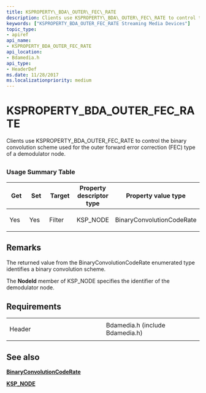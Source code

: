 ```yaml
---
title: KSPROPERTY\_BDA\_OUTER\_FEC\_RATE
description: Clients use KSPROPERTY\_BDA\_OUTER\_FEC\_RATE to control the binary convolution scheme used for the outer forward error correction (FEC) type of a demodulator node.
keywords: ["KSPROPERTY_BDA_OUTER_FEC_RATE Streaming Media Devices"]
topic_type:
- apiref
api_name:
- KSPROPERTY_BDA_OUTER_FEC_RATE
api_location:
- Bdamedia.h
api_type:
- HeaderDef
ms.date: 11/28/2017
ms.localizationpriority: medium
---
```


# KSPROPERTY\_BDA\_OUTER\_FEC\_RATE


Clients use KSPROPERTY\_BDA\_OUTER\_FEC\_RATE to control the binary convolution scheme used for the outer forward error correction (FEC) type of a demodulator node.

## <span id="ddk_ksproperty_bda_outer_fec_rate_ks"></span><span id="DDK_KSPROPERTY_BDA_OUTER_FEC_RATE_KS"></span>


### Usage Summary Table

<table>
<colgroup>
<col width="20%" />
<col width="20%" />
<col width="20%" />
<col width="20%" />
<col width="20%" />
</colgroup>
<thead>
<tr class="header">
<th>Get</th>
<th>Set</th>
<th>Target</th>
<th>Property descriptor type</th>
<th>Property value type</th>
</tr>
</thead>
<tbody>
<tr class="odd">
<td><p>Yes</p></td>
<td><p>Yes</p></td>
<td><p>Filter</p></td>
<td><p>KSP_NODE</p></td>
<td><p>BinaryConvolutionCodeRate</p></td>
</tr>
</tbody>
</table>

 

Remarks
-------

The returned value from the BinaryConvolutionCodeRate enumerated type identifies a binary convolution scheme.

The **NodeId** member of KSP\_NODE specifies the identifier of the demodulator node.

Requirements
------------

<table>
<colgroup>
<col width="50%" />
<col width="50%" />
</colgroup>
<tbody>
<tr class="odd">
<td><p>Header</p></td>
<td>Bdamedia.h (include Bdamedia.h)</td>
</tr>
</tbody>
</table>

## See also


[**BinaryConvolutionCodeRate**](/previous-versions/windows/desktop/mstv/binaryconvolutioncoderate)

[**KSP\_NODE**](/windows-hardware/drivers/ddi/ks/ns-ks-ksp_node)

 


